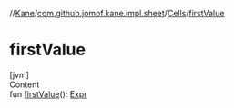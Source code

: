 //[Kane](../../index.md)/[com.github.jomof.kane.impl.sheet](../index.md)/[Cells](index.md)/[firstValue](first-value.md)



# firstValue  
[jvm]  
Content  
fun [firstValue](first-value.md)(): [Expr](../../com.github.jomof.kane/-expr/index.md)  



